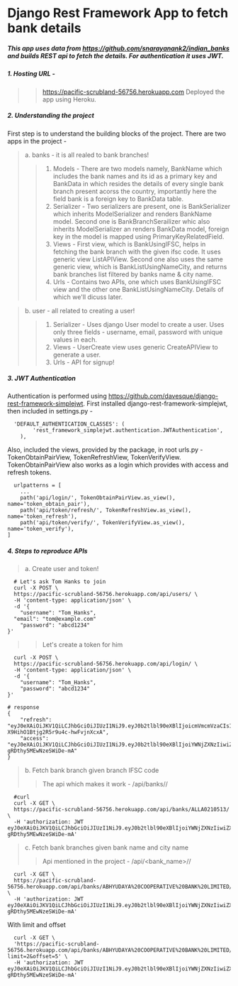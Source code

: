 # Django Rest Framework App to fetch bank details
##### This app uses data from https://github.com/snarayanank2/indian_banks and builds REST api to fetch the details. For authentication it uses JWT.
##### 1. Hosting URL - 
>> https://pacific-scrubland-56756.herokuapp.com
>> Deployed the app using Heroku.
##### 2. Understanding the project
First step is to understand the building blocks of the project. There are two apps in the project - 
>a. banks - it is all realed to bank branches!
>>1. Models - There are two models namely, BankName which includes the bank names and its id as a primary key and BankData in which resides the details of every single bank branch present acorss the country, importantly here the field bank is a foreign key to BankData table.
>>2. Serializer - Two serializers are present, one is BankSerializer which inherits ModelSerializer and renders BankName model. Second one is BankBranchSerailizer whic also inherits ModelSerializer an renders BankData model, foreign key in the model is mapped using PrimaryKeyRelatedField.
>>3. Views - First view, which is BankUsingIFSC, helps in fetching the bank branch with the given ifsc code. It uses generic view ListAPIView. Second one also uses the same generic view, which is BankListUsingNameCity, and returns bank branches list filtered by banks name & city name.
>>4. Urls - Contains two APIs, one which uses BankUsingIFSC view and the other one BankListUsingNameCity. Details of which we'll dicuss later.

>b. user - all related to creating a user!
>>1. Serializer - Uses django User model to create a user. Uses only three fields - username, email, password with unique values in each.
>>2. Views - UserCreate view uses generic CreateAPIView to generate a user.
>>3. Urls - API for signup!
##### 3. JWT Authentication
Authentication is performed using https://github.com/davesque/django-rest-framework-simplejwt. First installed django-rest-framework-simplejwt, then included in settings.py - 
```
  'DEFAULT_AUTHENTICATION_CLASSES': (
        'rest_framework_simplejwt.authentication.JWTAuthentication',
    ),
```
Also, included the views, provided by the package, in root urls.py - TokenObtainPairView, TokenRefreshView, TokenVerifyView. TokenObtainPairView also works as a login which provides with access and refresh tokens.
```
  urlpatterns = [
    ...
    path('api/login/', TokenObtainPairView.as_view(), name='token_obtain_pair'),
    path('api/token/refresh/', TokenRefreshView.as_view(), name='token_refresh'),
    path('api/token/verify/', TokenVerifyView.as_view(), name='token_verify'),
]
```
##### 4. Steps to reproduce APIs
> a. Create user and token!
```
  # Let's ask Tom Hanks to join
  curl -X POST \
  https://pacific-scrubland-56756.herokuapp.com/api/users/ \
  -H 'content-type: application/json' \
  -d '{
	"username": "Tom_Hanks",
  "email": "tom@example.com"
	"password": "abcd1234"
}'
```
>> Let's create a token for him
```
  curl -X POST \
  https://pacific-scrubland-56756.herokuapp.com/api/login/ \
  -H 'content-type: application/json' \
  -d '{
	"username": "Tom_Hanks",
	"password": "abcd1234"
}'

# response
{
    "refresh": "eyJ0eXAiOiJKV1QiLCJhbGciOiJIUzI1NiJ9.eyJ0b2tlbl90eXBlIjoicmVmcmVzaCIsImV4cCI6MTU2NzgwMTQ0NCwianRpIjoiNGEzODFjYjM2ZjRjNDBkMGFjOTkzYmEyNjIxMTBkNTYiLCJ1c2VyX2lkIjozfQ.PMEHnnkjtSL2-X9HihO1Btjg2R5r9u4c-hwFvjnXcxA",
    "access": "eyJ0eXAiOiJKV1QiLCJhbGciOiJIUzI1NiJ9.eyJ0b2tlbl90eXBlIjoiYWNjZXNzIiwiZXhwIjoxNTY3ODAxNDQ0LCJqdGkiOiI1NDlmOTRjMDNhOTc0Njg5OTcyMGNiZTllZjM1NTQ1YSIsInVzZXJfaWQiOjN9.OLOgcRGOtK035u1liVyqC-gRDthy5MEwNzeSWiDe-mA"
}

```
> b. Fetch bank branch given branch IFSC code
>> The api which makes it work  - /api/banks/<ifsc>/
```
  #curl
  curl -X GET \
  https://pacific-scrubland-56756.herokuapp.com/api/banks/ALLA0210513/ \
  -H 'authorization: JWT eyJ0eXAiOiJKV1QiLCJhbGciOiJIUzI1NiJ9.eyJ0b2tlbl90eXBlIjoiYWNjZXNzIiwiZXhwIjoxNTY3ODAxNDQ0LCJqdGkiOiI1NDlmOTRjMDNhOTc0Njg5OTcyMGNiZTllZjM1NTQ1YSIsInVzZXJfaWQiOjN9.OLOgcRGOtK035u1liVyqC-gRDthy5MEwNzeSWiDe-mA'
```
> c. Fetch bank branches given bank name and city name
>> Api mentioned in the project - /api/<bank_name>/<city>/
```
  curl -X GET \
  https://pacific-scrubland-56756.herokuapp.com/api/banks/ABHYUDAYA%20COOPERATIVE%20BANK%20LIMITED/MUMBAI/ \
  -H 'authorization: JWT eyJ0eXAiOiJKV1QiLCJhbGciOiJIUzI1NiJ9.eyJ0b2tlbl90eXBlIjoiYWNjZXNzIiwiZXhwIjoxNTY3ODAxNDQ0LCJqdGkiOiI1NDlmOTRjMDNhOTc0Njg5OTcyMGNiZTllZjM1NTQ1YSIsInVzZXJfaWQiOjN9.OLOgcRGOtK035u1liVyqC-gRDthy5MEwNzeSWiDe-mA'
```
With limit and offset
```
  curl -X GET \
  'https://pacific-scrubland-56756.herokuapp.com/api/banks/ABHYUDAYA%20COOPERATIVE%20BANK%20LIMITED/MUMBAI/?limit=2&offset=5' \
  -H 'authorization: JWT eyJ0eXAiOiJKV1QiLCJhbGciOiJIUzI1NiJ9.eyJ0b2tlbl90eXBlIjoiYWNjZXNzIiwiZXhwIjoxNTY3ODAxNDQ0LCJqdGkiOiI1NDlmOTRjMDNhOTc0Njg5OTcyMGNiZTllZjM1NTQ1YSIsInVzZXJfaWQiOjN9.OLOgcRGOtK035u1liVyqC-gRDthy5MEwNzeSWiDe-mA'
```

